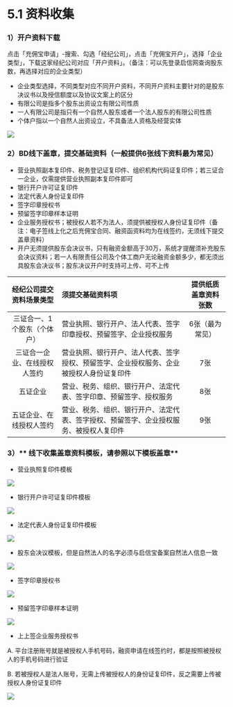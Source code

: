 # 5.1 资料收集

### 1）开户资料下载

点击「充佣宝申请」-搜索、勾选「经纪公司」，点击「充佣宝开户」，选择「企业类型」，下载这家经纪公司对应「开户资料」。（备注：可以先登录启信网查询股东数，再选择对应的企业类型）

* 企业类型选择，不同类型对应不同开户资料，不同开户资料主要针对的是股东决议书以及授信额度以及协议文案上的区分
* 有限公司是指多个股东出资设立有限公司性质
* 一人有限公司是指只有一个自然人股东或者一个法人股东的有限公司性质
* 个体户指以一个自然人出资设立，不具备法人资格及经营实体

![](/assets/import.pngKAIHU)

### 2）BD线下盖章，提交基础资料（一般提供6张线下资料最为常见）

* 营业执照副本复印件、税务登记证复印件、组织机构代码证复印件；若三证合一企业，仅需提供营业执照副本复印件即可
* 银行开户许可证复印件
* 法定代表人身份证复印件
* 签字印章授权书
* 预留签字印章样本证明
* 企业服务授权书；被授权人若不为法人，须提供被授权人身份证复印件（备注：电子签线上化之后充佣宝合同、融资函资料均为在线签约，无须线下提交盖章资料）
* 开户无须提供股东会决议书，只有融资金额高于30万，系统才提醒须补充股东会决议资料；若一人有限责任公司及个体工商户无论融资金额多少，都无须出具股东会决议书；股东决议开户时支持可上传、可不上传

| 经纪公司提交资料场景类型 | 须提交基础资料项 | 提供纸质盖章资料张数 |
| :---: | :--- | :---: |
| 三证合一、1个股东（个体户） | 营业执照、银行开户、法人代表、签字印章授权、预留签字、企业授权服务 | 6张（最为常见） |
| 三证合一企业、在线授权人签约 | 营业执照、银行开户、法人代表、签字授权、预留签字、企业授权服务、企业被授权人身份证复印件 | 7张 |
| 五证企业 | 营业、税务、组织、银行开户、法定代表、签字印章、预留签字、授权服务 | 8张 |
| 五证企业、在线授权人签约 | 营业、税务、组织、银行开户、法定代表、签字授权、预留签字、企业授权服务、被授权人复印件 | 9张 |

### 

### 3）** 线下收集盖章资料模板，请参照以下模板盖章**

* 营业执照复印件模板

![](/assets/import.png营业)

* 银行开户许可证复印件模板

![](/assets/import.png开户12)

* 法定代表人身份证复印件模板

![](/assets/import.png法定)

* 股东会决议模板，但是自然法人的名字必须与启信宝备案自然法人信息一致

![](/assets/import.png股东)

* 签字印章授权书

![](/assets/import.png签字)

* 预留签字印章样本证明

![](/assets/import.png预留)

* 上上签企业服务授权书

A.  平台注册账号就是被授权人手机号码，融资申请在线签约时，都是按照被授权人的手机号码进行验证

B. 若被授权人是法人账号，无需上传被授权人的身份证复印件，反之需要上传被授权人身份证复印件

![](/assets/import.png企业)

